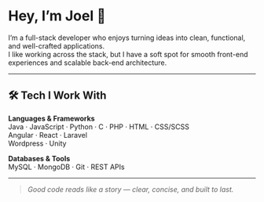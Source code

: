 # Hey, I’m Joel 👋

I’m a full-stack developer who enjoys turning ideas into clean, functional, and well-crafted applications.  
I like working across the stack, but I have a soft spot for smooth front-end experiences and scalable back-end architecture.

---

## 🛠 Tech I Work With
**Languages & Frameworks**  
Java · JavaScript · Python · C · PHP · HTML · CSS/SCSS  
Angular · React · Laravel  
Wordpress · Unity 

**Databases & Tools**  
MySQL · MongoDB · Git · REST APIs

---
<!--
## 📌 Pinned Projects
*(Add links once your repos are ready)*
- **[Project Name](#)** — short one-liner about what it does
- **[Project Name](#)** — short one-liner about what it does
- **[Project Name](#)** — short one-liner about what it does

---

## 📫 Let’s Connect
- Portfolio: [link here if you have one]
- LinkedIn: [link here if you have one]
- Email: [email/contact here]

---
-->
> *Good code reads like a story — clear, concise, and built to last.*


